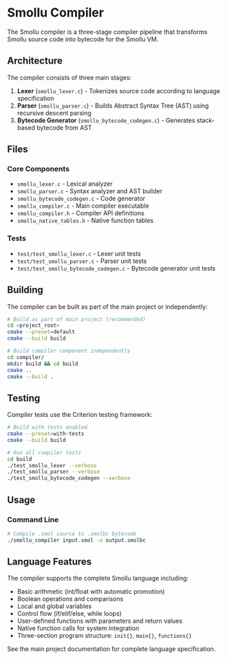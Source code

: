 # Smollu Compiler

The Smollu compiler is a three-stage compiler pipeline that transforms Smollu source code into bytecode for the Smollu VM.

## Architecture

The compiler consists of three main stages:

1. **Lexer** (`smollu_lexer.c`) - Tokenizes source code according to language specification
2. **Parser** (`smollu_parser.c`) - Builds Abstract Syntax Tree (AST) using recursive descent parsing
3. **Bytecode Generator** (`smollu_bytecode_codegen.c`) - Generates stack-based bytecode from AST

## Files

### Core Components
- `smollu_lexer.c` - Lexical analyzer
- `smollu_parser.c` - Syntax analyzer and AST builder  
- `smollu_bytecode_codegen.c` - Code generator
- `smollu_compiler.c` - Main compiler executable
- `smollu_compiler.h` - Compiler API definitions
- `smollu_native_tables.h` - Native function tables

### Tests
- `test/test_smollu_lexer.c` - Lexer unit tests
- `test/test_smollu_parser.c` - Parser unit tests
- `test/test_smollu_bytecode_codegen.c` - Bytecode generator unit tests

## Building

The compiler can be built as part of the main project or independently:

```bash
# Build as part of main project (recommended)
cd <project_root>
cmake --preset=default
cmake --build build

# Build compiler component independently
cd compiler/
mkdir build && cd build
cmake ..
cmake --build .
```

## Testing

Compiler tests use the Criterion testing framework:

```bash
# Build with tests enabled
cmake --preset=with-tests
cmake --build build

# Run all compiler tests
cd build
./test_smollu_lexer --verbose
./test_smollu_parser --verbose
./test_smollu_bytecode_codegen --verbose
```

## Usage

### Command Line
```bash
# Compile .smol source to .smolbc bytecode
./smollu_compiler input.smol -o output.smolbc
```


## Language Features

The compiler supports the complete Smollu language including:
- Basic arithmetic (int/float with automatic promotion)
- Boolean operations and comparisons
- Local and global variables
- Control flow (if/elif/else, while loops)
- User-defined functions with parameters and return values
- Native function calls for system integration
- Three-section program structure: `init{}`, `main{}`, `functions{}`

See the main project documentation for complete language specification.